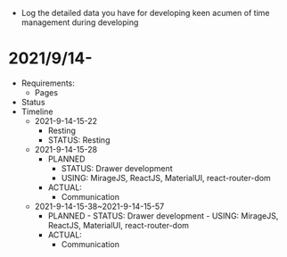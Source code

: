 - Log the detailed data you have for developing keen acumen of time management during developing

# 2021/9/14-
- Requirements:
    - Pages
- Status
- Timeline
  - 2021-9-14-15-22
    - Resting
    - STATUS: Resting
  - 2021-9-14-15-28
    - PLANNED
      - STATUS: Drawer development
      - USING: MirageJS, ReactJS, MaterialUI, react-router-dom
    - ACTUAL:
      - Communication
  - 2021-9-14-15-38~2021-9-14-15-57
    - PLANNED
          - STATUS: Drawer development
          - USING: MirageJS, ReactJS, MaterialUI, react-router-dom
    - ACTUAL:
      - Communication